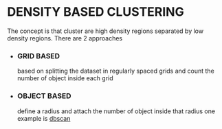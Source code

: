 # DENSITY BASED CLUSTERING

The concept is that cluster are high density regions separated by low density regions. There are 2 approaches

- ### GRID BASED

	based on splitting the dataset in regularly spaced grids and count the number of object inside each grid
	 
- ### OBJECT BASED

	define a radius and attach the number of object inside that radius one example is [dbscan](DBSCAN.md)
	



